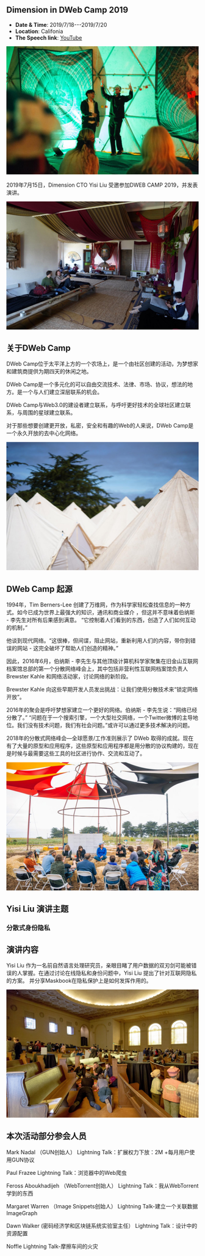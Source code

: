 ## Dimension in DWeb Camp 2019

- **Date & Time**: 2019/7/18---2019/7/20
- **Location**: Califonia
- **The Speech link**: [YouTube](https://www.youtube.com/watch?v=TAWS-ehZJJY)

![1](/news/img/2/2.jpg)

2019年7月15日，Dimension CTO Yisi Liu 受邀参加DWEB CAMP 2019，并发表演讲。

![1](/news/img/2/1.jpg)

## 关于DWeb Camp

DWeb Camp位于太平洋上方的一个农场上，是一个由社区创建的活动，为梦想家和建筑商提供为期四天的休闲之地。

DWeb Camp是一个多元化的可以自由交流技术、法律、市场、协议，想法的地方。是一个与人们建立深层联系的机会。

DWeb Camp与Web3.0的建设者建立联系，与呼吁更好技术的全球社区建立联系，与周围的星球建立联系。

对于那些想要创建更开放，私密，安全和有趣的Web的人来说，DWeb Camp是一个永久开放的去中心化网络。

![1](/news/img/2/3.jpg)

## DWeb Camp 起源

1994年，Tim Berners-Lee 创建了万维网，作为科学家轻松查找信息的一种方式。如今已成为世界上最强大的知识，通讯和商业媒介 ，但这并不意味着伯纳斯 - 李先生对所有后果感到满意。
“它控制着人们看到的东西，创造了人们如何互动的机制，”

他谈到现代网络。“这很棒，但间谍，阻止网站，重新利用人们的内容，带你到错误的网站 - 这完全破坏了帮助人们创造的精神。”

因此，2016年6月，伯纳斯 - 李先生与其他顶级计算机科学家聚集在旧金山互联网档案馆总部的第一个分散网络峰会上，其中包括非营利性互联网档案馆负责人 Brewster Kahle 和网络活动家，讨论网络的新阶段。

Brewster Kahle  向这些早期开发人员发出挑战：让我们使用分散技术来“锁定网络开放”。

2016年的聚会是呼吁梦想家建立一个更好的网络。伯纳斯 - 李先生说：“网络已经分散了。” “问题在于一个搜索引擎，一个大型社交网络，一个Twitter微博的主导地位。我们没有技术问题，我们有社会问题。”或许可以通过更多技术解决的问题。

2018年的分散式网络峰会—全球愿景/工作准则展示了 DWeb 取得的成就。现在有了大量的原型和应用程序，这些原型和应用程序都是用分散的协议构建的，现在是时候与最需要这些工具的社区进行协作、交流和互动了。

![1](/news/img/2/4.jpg)

## Yisi Liu 演讲主题
### 分散式身份隐私

## 演讲内容

Yisi Liu 作为一名前自然语言处理研究员，亲眼目睹了用户数据的双刃剑可能被错误的人掌握。在通过讨论在线隐私和身份问题中，Yisi Liu 提出了针对互联网隐私的方案。  并分享Maskbook在隐私保护上是如何发挥作用的。

![1](/news/img/2/5.jpg)

## 本次活动部分参会人员

Mark Nadal （GUN创始人）
Lightning Talk：扩展权力下放：2M +每月用户使用GUN协议

 Paul Frazee
Lightning Talk：浏览器中的Web爬虫

Feross Aboukhadijeh （WebTorrent创始人）
Lightning Talk：我从WebTorrent学到的东西

Margaret Warren （Image Snippets创始人）
Lightning Talk-建立一个关联数据ImageGraph

 Dawn Walker (密码经济学和区块链系统实验室主任）
Lightning Talk：设计中的资源配置

 Noffle
Lightning Talk-摩擦车间的火灾
